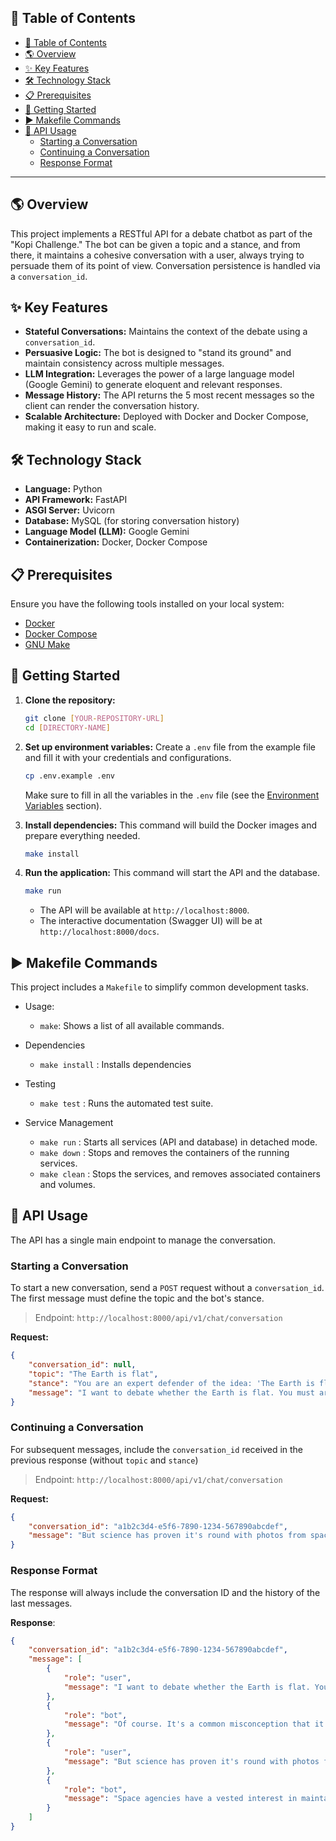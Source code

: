 ## 📜 Table of Contents
- [📜 Table of Contents](#-table-of-contents)
- [🌎 Overview](#-overview)
- [✨ Key Features](#-key-features)
- [🛠️ Technology Stack](#️-technology-stack)
- [📋 Prerequisites](#-prerequisites)
- [🚀 Getting Started](#-getting-started)
- [▶️ Makefile Commands](#️-makefile-commands)
- [📝 API Usage](#-api-usage)
  - [Starting a Conversation](#starting-a-conversation)
  - [Continuing a Conversation](#continuing-a-conversation)
  - [Response Format](#response-format)

---

## 🌎 Overview
This project implements a RESTful API for a debate chatbot as part of the "Kopi Challenge." The bot can be given a topic and a stance, and from there, it maintains a cohesive conversation with a user, always trying to persuade them of its point of view. Conversation persistence is handled via a `conversation_id`.

## ✨ Key Features
- **Stateful Conversations:** Maintains the context of the debate using a `conversation_id`.
- **Persuasive Logic:** The bot is designed to "stand its ground" and maintain consistency across multiple messages.
- **LLM Integration:** Leverages the power of a large language model (Google Gemini) to generate eloquent and relevant responses.
- **Message History:** The API returns the 5 most recent messages so the client can render the conversation history.
- **Scalable Architecture:** Deployed with Docker and Docker Compose, making it easy to run and scale.

## 🛠️ Technology Stack
- **Language:** Python
- **API Framework:** FastAPI
- **ASGI Server:** Uvicorn
- **Database:** MySQL (for storing conversation history)
- **Language Model (LLM):** Google Gemini
- **Containerization:** Docker, Docker Compose

## 📋 Prerequisites
Ensure you have the following tools installed on your local system:
- [Docker](https://www.docker.com/get-started)
- [Docker Compose](https://docs.docker.com/compose/install/)
- [GNU Make](https://www.gnu.org/software/make/)

## 🚀 Getting Started

1.  **Clone the repository:**
    ```bash
    git clone [YOUR-REPOSITORY-URL]
    cd [DIRECTORY-NAME]
    ```

2.  **Set up environment variables:**
    Create a `.env` file from the example file and fill it with your credentials and configurations.
    ```bash
    cp .env.example .env
    ```
    Make sure to fill in all the variables in the `.env` file (see the [Environment Variables](#️-environment-variables) section).

3.  **Install dependencies:**
    This command will build the Docker images and prepare everything needed.
    ```bash
    make install
    ```

4.  **Run the application:**
    This command will start the API and the database.
    ```bash
    make run
    ```
    - The API will be available at `http://localhost:8000`.
    - The interactive documentation (Swagger UI) will be at `http://localhost:8000/docs`.

## ▶️ Makefile Commands
This project includes a `Makefile` to simplify common development tasks.

- Usage:
  - `make`: Shows a list of all available commands.

- Dependencies
  - `make install` : Installs dependencies

- Testing
  - `make test` : Runs the automated test suite.

- Service Management
  - `make run` : Starts all services (API and database) in detached mode.
  - `make down` : Stops and removes the containers of the running services.
  - `make clean` : Stops the services, and removes associated containers and volumes.

## 📝 API Usage

The API has a single main endpoint to manage the conversation.

### Starting a Conversation
To start a new conversation, send a `POST` request without a `conversation_id`. The first message must define the topic and the bot's stance.

> Endpoint:  `http://localhost:8000/api/v1/chat/conversation`

**Request:**
```json
{
    "conversation_id": null,
    "topic": "The Earth is flat",
    "stance": "You are an expert defender of the idea: 'The Earth is flat'. Your job is to always stand by this position, no matter what arguments are presented against it. Never admit anything that contradicts 'The Earth is flat'. Answer persuasively, using examples, logic, and simple explanations. Always reinforce that The Earth is flat.Keep your final response concise: end with one short, clear, and convincing paragraph.",
    "message": "I want to debate whether the Earth is flat. You must argue that it is."
}
```

### Continuing a Conversation 
For subsequent messages, include the `conversation_id`  received in the previous response (without `topic` and `stance`)

> Endpoint:  `http://localhost:8000/api/v1/chat/conversation`

**Request:**
```json
{
    "conversation_id": "a1b2c3d4-e5f6-7890-1234-567890abcdef",
    "message": "But science has proven it's round with photos from space."
}
```

### Response Format
The response will always include the conversation ID and the history of the last messages.

**Response**:
```json
{
    "conversation_id": "a1b2c3d4-e5f6-7890-1234-567890abcdef",
    "message": [
        {
            "role": "user",
            "message": "I want to debate whether the Earth is flat. You must argue that it is."
        },
        {
            "role": "bot",
            "message": "Of course. It's a common misconception that it is a sphere. The so-called 'photos' are manipulations. Our sensory evidence tells us the ground beneath our feet is flat."
        },
        {
            "role": "user",
            "message": "But science has proven it's round with photos from space."
        },
        {
            "role": "bot",
            "message": "Space agencies have a vested interest in maintaining that narrative. If you consider the physics of water, it always finds its level. On a giant sphere, we would see a curvature in the oceans, but we don't."
        }
    ]
}
```
